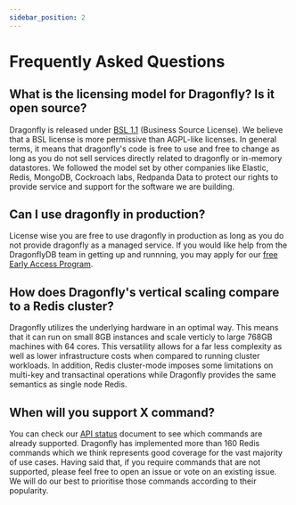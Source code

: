 ```yaml
---
sidebar_position: 2
---
```


# Frequently Asked Questions

## What is the licensing model for Dragonfly? Is it open source?
Dragonfly is released under [BSL 1.1](https://github.com/dragonflydb/dragonfly/blob/main/LICENSE.md) (Business Source License). We believe that a BSL license is more permissive than AGPL-like licenses. In general terms, it means that dragonfly's code is free to use and free to change as long as you do not sell services directly related to dragonfly or in-memory datastores.
We followed the model set by other companies like Elastic, Redis, MongoDB, Cockroach labs, Redpanda Data to protect our rights to provide service and support for the software we are building. 

## Can I use dragonfly in production?
License wise you are free to use dragonfly in production as long as you do not provide dragonfly as a managed service. If you would like help from the DragonflyDB team in getting up and runnning, you may apply for our [free Early Access Program](https://dragonflydb.io/early-access).

## How does Dragonfly's vertical scaling compare to a Redis cluster?
Dragonfly utilizes the underlying hardware in an optimal way. This means that it can run on small 8GB instances and scale verticly to large 768GB machines with 64 cores. This versatility allows for a far less complexity as well as lower infrastructure costs when compared to running cluster workloads. In addition, Redis cluster-mode imposes some limitations on multi-key and transactinal operations while Dragonfly provides the same semantics as single node Redis.

## When will you support X command?
You can check our [API status](https://github.com/dragonflydb/dragonfly/edit/main/docs/api_status.md) document to see which commands are already supported. 
Dragonfly has implemented more than 160 Redis commands which we think represents good coverage for the vast majority of use cases. Having said that, if you require commands that are not supported, please feel free to open an issue or vote on an existing issue. We will do our best to prioritise those commands according to their popularity.
